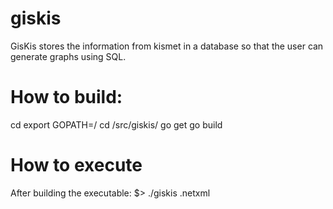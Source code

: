 # giskis
GisKis stores the information from kismet in a database so that the user can generate graphs using SQL.

# How to build:

 cd <project-root>
 export GOPATH=<project-root>/
 cd <project-root>/src/giskis/
 go get
 go build
 
# How to execute
After building the executable:
 $> ./giskis <path-to-kismet-netxml>.netxml
